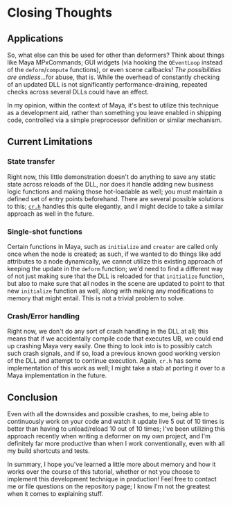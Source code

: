 # Closing Thoughts #

## Applications ##

So, what else can this be used for other than deformers? Think about things like
Maya MPxCommands; GUI widgets (via hooking the ``QEventLoop`` instead of the
``deform``/``compute`` functions), or even scene callbacks! *The possibilities
are endless*...for abuse, that is. While the overhead of constantly checking of
an updated DLL is not significantly performance-draining, repeated checks across
several DLLs could have an effect.

In my opinion, within the context of Maya, it's best to utilize this technique
as a development aid, rather than something you leave enabled in shipping code,
controlled via a simple preprocessor definition or similar mechanism.

## Current Limitations ##

### State transfer ###

Right now, this little demonstration doesn't do anything to save any static
state across reloads of the DLL, nor does it handle adding new business logic
functions and making those hot-loadable as well; you must maintain a defined set
of entry points beforehand. There are several possible solutions to this;
[``cr.h``](https://fungos.github.io/blog/2017/11/20/cr.h-a-simple-c-hot-reload-header-only-library/#the-problem)
handles this quite elegantly, and I might decide to take a similar approach as
well in the future.

### Single-shot functions ###

Certain functions in Maya, such as ``initialize`` and ``creator`` are called
only once when the node is created; as such, if we wanted to do things like add
attributes to a node dynamically, we cannot utilize this existing approach of
keeping the update in the ``deform`` function; we'd need to find a different way
of not just making sure that the DLL is reloaded for that ``initialize``
function, but also to make sure that all nodes in the scene are updated to point
to that new ``initialize`` function as well, along with making any modifications
to memory that might entail. This is not a trivial problem to solve.

### Crash/Error handling ###

Right now, we don't do any sort of crash handling in the DLL at all; this means
that if we accidentally compile code that executes UB, we could end up crashing
Maya very easily. One thing to look into is to possibly catch such crash
signals, and if so, load a previous known good working version of the DLL and
attempt to continue execution. Again, ``cr.h`` has some implementation of this
work as well; I might take a stab at porting it over to a Maya implementation in
the future.

## Conclusion ##

Even with all the downsides and possible crashes, to me, being able to
continuously work on your code and watch it update live 5 out of 10 times is
better than having to unload/reload 10 out of 10 times; I've been utilizing this
approach recently when writing a deformer on my own project, and I'm definitely
far more productive than when I work conventionally, even with all my build
shortcuts and tests.

In summary, I hope you've learned a little more about memory and how it works
over the course of this tutorial, whether or not you choose to implement this
development technique in production! Feel free to contact me or file questions
on the repository page; I know I'm not the greatest when it comes to explaining stuff.
